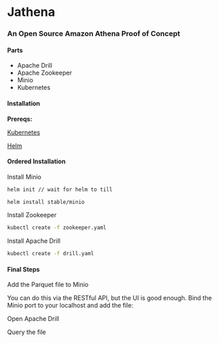 # Jathena
### An Open Source Amazon Athena Proof of Concept


#### Parts

* Apache Drill
* Apache Zookeeper
* Minio
* Kubernetes

#### Installation 


**Prereqs:**

[Kubernetes](https://kubernetes.io)

[Helm](https://helm.sh)



#### Ordered Installation 

Install Minio

```bash
helm init // wait for helm to till

helm install stable/minio
```

Install Zookeeper 

```bash
kubectl create -f zookeeper.yaml
```

Install Apache Drill 

```bash
kubectl create -f drill.yaml
```

#### Final Steps

Add the Parquet file to Minio

You can do this via the RESTful API, but the UI is good enough. Bind the Minio port to your localhost and add the file:






Open Apache Drill


Query the file 
